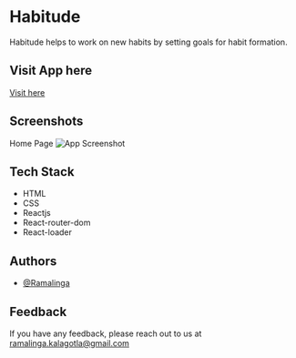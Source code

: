 
# Habitude
 
Habitude helps to work on new habits by setting goals for habit formation.
## Visit App here
[Visit here](https://habit-app-six.vercel.app)


## Screenshots
Home Page
![App Screenshot](https://res.cloudinary.com/ramlinga/image/upload/v1652453741/screencapture-habit-app-six-vercel-app-2022-05-13-20_25_13_ewykzo.png)


## Tech Stack

- HTML
- CSS
- Reactjs
- React-router-dom
- React-loader



## Authors

- [@Ramalinga](https://www.github.com/ramalingaa)


## Feedback

If you have any feedback, please reach out to us at ramalinga.kalagotla@gmail.com

